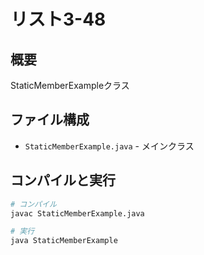 # リスト3-48

## 概要
StaticMemberExampleクラス

## ファイル構成
- `StaticMemberExample.java` - メインクラス

## コンパイルと実行
```bash
# コンパイル
javac StaticMemberExample.java

# 実行
java StaticMemberExample
```
